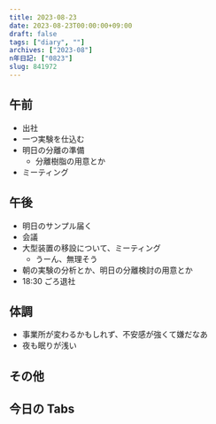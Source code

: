 ```yaml
---
title: 2023-08-23
date: 2023-08-23T00:00:00+09:00
draft: false
tags: ["diary", ""]
archives: ["2023-08"]
n年日記: ["0823"]
slug: 841972
---
```


## 午前

- 出社
- 一つ実験を仕込む
- 明日の分離の準備
  - 分離樹脂の用意とか
- ミーティング

## 午後

- 明日のサンプル届く
- 会議
- 大型装置の移設について、ミーティング
  - うーん、無理そう
- 朝の実験の分析とか、明日の分離検討の用意とか
- 18:30 ごろ退社

## 体調

- 事業所が変わるかもしれず、不安感が強くて嫌だなあ
- 夜も眠りが浅い

## その他

## 今日の Tabs
